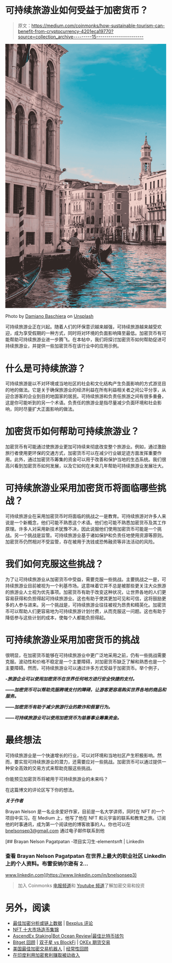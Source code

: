 # 可持续旅游业如何受益于加密货币？

> 原文：<https://medium.com/coinmonks/how-sustainable-tourism-can-benefit-from-cryptocurrency-4201eca19770?source=collection_archive---------15----------------------->

![](img/8673552f49840dbe8abda236eb720809.png)

Photo by [Damiano Baschiera](https://unsplash.com/@damiano_baschiera?utm_source=medium&utm_medium=referral) on [Unsplash](https://unsplash.com?utm_source=medium&utm_medium=referral)

可持续旅游业正在兴起。随着人们的环保意识越来越强，可持续旅游越来越受欢迎，成为享受假期的一种方式，同时将对环境的负面影响降至最低。加密货币有可能帮助可持续旅游业进一步腾飞。在本帖中，我们将探讨加密货币如何帮助促进可持续旅游业，并提供一些加密货币在该行业中的应用示例。

# 什么是可持续旅游？

可持续旅游是以不对环境或当地社区的社会和文化结构产生负面影响的方式游览目的地的做法。它是关于确保旅游业的经济利益在所有利益相关者之间公平分享，从迎合游客的企业到目的地国家的居民。可持续旅游和负责任旅游之间有很多重叠，这是你可能听到的另一个术语。负责任的旅游业是指尽量减少负面环境和社会影响，同时尽量扩大正面影响的做法。

# **加密货币如何帮助可持续旅游业？**

加密货币有可能通过使旅游业更加可持续来彻底改变整个旅游业。例如，通过激励旅行者使用更环保的交通方式，加密货币可以在减少行业碳足迹方面发挥重要作用。此外，通过加密货币筹集的资金可以用于改善和保护当地的生态系统。我们很高兴看到加密货币如何发展，以及它如何在未来几年帮助可持续旅游业发展壮大。

# 可持续旅游业采用加密货币将面临哪些挑战？

可持续旅游业在采用加密货币时将面临的挑战之一是教育。可持续旅游对许多人来说是一个新概念，他们可能不熟悉这个术语。他们也可能不熟悉加密货币及其工作原理。许多人对采用新技术犹豫不决，因此说服他们使用加密货币可能是一个挑战。另一个挑战是监管。可持续旅游业基于诸如保护和负责任地使用资源等原则。加密货币仍然相对不受监管，存在被用于洗钱或恐怖融资等非法活动的风险。

# **我们如何克服这些挑战？**

为了让可持续旅游业从加密货币中受益，需要克服一些挑战。主要挑战之一是，可持续旅游业目前被视为一个利基市场。这意味着它并不总是被那些更关注大众旅游的旅游业人士视为优先事项。加密货币有助于改变这种状况，让世界各地的人们更容易获得和负担得起可持续旅游业。这也有助于使其更加可见和可信，这将鼓励更多的人参与进来。另一个挑战是，可持续旅游业往往被视为昂贵和精英化。加密货币可以帮助人们更容易地为可持续旅游计划付费，从而克服这一问题。这也有助于降低参与这些计划的成本，使每个人都能负担得起。

# 可持续旅游业采用加密货币的挑战

很明显，在加密货币能够在可持续旅游业中更广泛地采用之前，仍有一些挑战需要克服。波动性和价格不稳定是一个主要障碍，对加密货币缺乏了解和熟悉也是一个主要障碍。然而，可持续旅游业可以通过许多方式受益于加密货币。举个例子，

***-旅游企业可以使用加密货币在世界任何地方进行安全快捷的支付。***

***——加密货币可以帮助克服跨境支付的障碍，让游客更容易购买世界各地的商品和服务。***

***——加密货币有助于减少旅游行业的欺诈和假冒行为。***

***——可持续旅游业可以使用加密货币为慈善事业筹集资金。***

# 最终想法

可持续旅游业是一个快速增长的行业，可以对环境和当地社区产生积极影响。然而，要实现可持续旅游业的潜力，还需要应对一些挑战。加密货币可以通过提供一种安全高效的交易方式来帮助克服这些挑战。

你能预见加密货币将被用于可持续旅游业的未来吗？

在这篇博文的评论区写下你的想法。

***关于作者***

Brayan Nelson 是一名业余爱好作家，目前是一名大学讲师，同时在 NFT 的一个项目中实习。在 Medium 上，他写了他在 NFT 和元宇宙的联系和教育之旅。订阅他的时事通讯，成为第一个阅读他的博客故事的人。你也可以在 bnelsonsep3@gmail.com 通过电子邮件联系到他

[](https://www.linkedin.com/in/bnelsonsep3) [## Brayan Nelson Pagatpatan -项目实习生-elementsnft | LinkedIn

### 查看 Brayan Nelson Pagatpatan 在世界上最大的职业社区 LinkedIn 上的个人资料。布雷安纳尔逊有 2…

www.linkedin.com](https://www.linkedin.com/in/bnelsonsep3) 

> 加入 Coinmonks [电报频道](https://t.me/coincodecap)和 [Youtube 频道](https://www.youtube.com/c/coinmonks/videos)了解加密交易和投资

# 另外，阅读

*   [最佳加密分析或链上数据](https://coincodecap.com/blockchain-analytics) | [Bexplus 评论](https://coincodecap.com/bexplus-review)
*   [NFT 十大市场造币集锦](https://coincodecap.com/nft-marketplaces)
*   [AscendEx Staking](https://coincodecap.com/ascendex-staking)|[Bot Ocean Review](https://coincodecap.com/bot-ocean-review)|[最佳比特币钱包](https://coincodecap.com/bitcoin-wallets-india)
*   [Bitget 回顾](https://coincodecap.com/bitget-review) | [双子星 vs BlockFi](https://coincodecap.com/gemini-vs-blockfi) | [OKEx 期货交易](https://coincodecap.com/okex-futures-trading)
*   [美国最佳加密交易机器人](https://coincodecap.com/crypto-trading-bots-in-the-us) | [经常性回顾](https://coincodecap.com/changelly-review)
*   [在印度利用加密套利赚取被动收入](https://coincodecap.com/crypto-arbitrage-in-india)